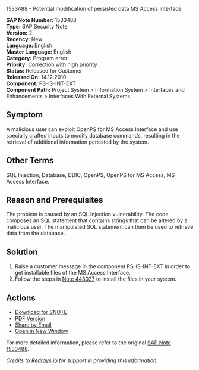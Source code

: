 1533488 - Potential modification of persisted data MS Access Interface

**SAP Note Number:** 1533488  
**Type:** SAP Security Note  
**Version:** 2  
**Recency:** New  
**Language:** English  
**Master Language:** English  
**Category:** Program error  
**Priority:** Correction with high priority  
**Status:** Released for Customer  
**Released On:** 14.12.2010  
**Component:** PS-IS-INT-EXT  
**Component Path:** Project System > Information System > Interfaces and Enhancements > Interfaces With External Systems

## Symptom

A malicious user can exploit OpenPS for MS Access Interface and use specially crafted inputs to modify database commands, resulting in the retrieval of additional information persisted by the system.

## Other Terms

SQL Injection, Database, DDIC, OpenPS, OpenPS for MS Access, MS Access Interface.

## Reason and Prerequisites

The problem is caused by an SQL injection vulnerability. The code composes an SQL statement that contains strings that can be altered by a malicious user. The manipulated SQL statement can then be used to retrieve data from the database.

## Solution

1. Raise a customer message in the component PS-IS-INT-EXT in order to get installable files of the MS Access Interface.
2. Follow the steps in [Note 443027](https://me.sap.com/servicessupport/knowledge/notes/443027) to install the files in your system.

## Actions

- [Download for SNOTE](https://notesdownloads.sap.com/note/0040000017138802017)
- [PDF Version](https://userapps.support.sap.com/sap/support/sfm/notes/print/0001533488?language=en-US&token=4E2D512BBE84B00C516DCBBDB53BD85C)
- [Share by Email](https://me.sap.com/notes/0001533488/SAP)
- [Open in New Window](https://me.sap.com/notes/0001533488/SAP)

For more detailed information, please refer to the original [SAP Note 1533488](https://me.sap.com/notes/0001533488).

*Credits to [Redrays.io](https://redrays.io) for support in providing this information.*